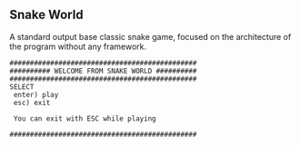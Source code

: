 ## Snake World
A standard output base classic snake game, focused on the architecture of the program without any framework.

```
##############################################
########## WELCOME FROM SNAKE WORLD ##########
##############################################
SELECT                                       
 enter) play                                  
 esc) exit                                    
                                              
 You can exit with ESC while playing          
                                              
##############################################
```
